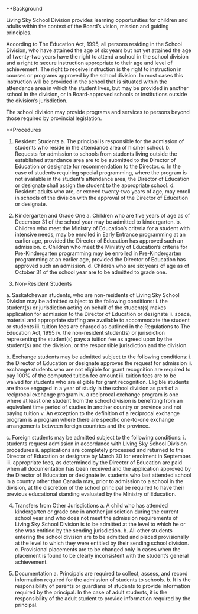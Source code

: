 **Background

Living Sky School Division provides learning opportunities for children and adults within the context of the Board’s vision, mission and guiding principles.

According to The Education Act, 1995, all persons residing in the School Division, who have attained the age of six years but not yet attained the age of twenty-two years have the right to attend a school in the school division and a right to secure instruction appropriate to their age and level of achievement. The right to receive instruction is the right to instruction in courses or programs approved by the school division. In most cases this instruction will be provided in the school that is situated within the attendance area in which the student lives, but may be provided in another school in the division, or in Board-approved schools or institutions outside the division’s jurisdiction.

The school division may provide programs and services to persons beyond those required by provincial legislation.



**Procedures

1.  Resident Students
a.	The principal is responsible for the admission of students who reside in the attendance area of his/her school.
b.	Requests for admission to schools from students living outside the established attendance area are to be submitted to the Director of Education or designate for recommendation to the Director.
c.	In the case of students requiring special programming, where the program is not available in the student’s attendance area, the Director of Education or designate shall assign the student to the appropriate school.
d.	Resident adults who are, or exceed twenty-two years of age, may enroll in schools of the division with the approval of the Director of Education or designate.

 


2. 	Kindergarten and Grade One
a.	Children who are five years of age as of December 31 of the school year may be admitted to kindergarten.
b.	Children who meet the Ministry of Education’s criteria for a student with intensive needs, may be enrolled in Early Entrance programming at an earlier age, provided the Director of Education has approved such an admission.
c.	Children who meet the Ministry of Education’s criteria for Pre-Kindergarten programming may be enrolled in Pre-Kindergarten programming at an earlier age, provided the Director of Education has approved such an admission.
d.	Children who are six years of age as of October 31 of the school year are to be admitted to grade one.


3. 	Non-Resident Students

a.	Saskatchewan students, who are non-residents of Living Sky School Division may be admitted subject to the following conditions:
i.	the student(s) or jurisdiction acting on behalf of the student(s) makes application for admission to the Director of Education or designate
ii.	space, material and appropriate staffing are available to accommodate the student or students
iii.	tuition fees are charged as outlined in the Regulations to The Education Act, 1995
iv.	the non-resident student(s) or jurisdiction representing the student(s) pays a tuition fee as agreed upon by the student(s) and the division, or the responsible jurisdiction and the division.

b.	Exchange students may be admitted subject to the following conditions:
i.	the Director of Education or designate approves the request for admission
ii.	exchange students who are not eligible for grant recognition are required to pay 100% of the computed tuition fee amount
iii.	tuition fees are to be waived for students who are eligible for grant recognition. Eligible students are those engaged in a year of study in the school division as part of a reciprocal exchange program
iv.	a reciprocal exchange program is one where at least one student from the school division is benefiting from an equivalent time period of studies in another country or province and not paying tuition
v.	An exception to the definition of a reciprocal exchange program is a program where there are specific one-to-one exchange arrangements between foreign countries and the province.
  
c.	Foreign students may be admitted subject to the following conditions:
i.	students request admission in accordance with Living Sky School Division procedures
ii.	applications are completely processed and returned to the Director of Education or designate by March 30 for enrolment in September. 
iii.	appropriate fees, as determined by the Director of Education are paid when all documentation has been received and the application approved by the Director of Education or designate
iv.	students who last attended school in a country other than Canada may, prior to admission to a school in the division, at the discretion of the school principal be required to have their previous educational standing evaluated by the Ministry of Education.


4.	Transfers from Other Jurisdictions
a.	A child who has attended kindergarten or grade one in another jurisdiction during the current school year and who does not meet the admission requirements of Living Sky School Division is to be admitted at the level to which he or she was entitled by the sending jurisdiction.
b.	All other students entering the school division are to be admitted and placed provisionally at the level to which they were entitled by their sending school division.
c.	Provisional placements are to be changed only in cases when the placement is found to be clearly inconsistent with the student’s general achievement.



5.	Documentation
a.	Principals are required to collect, assess, and record information required for the admission of students to schools.
b.	It is the responsibility of parents or guardians of students to provide information required by the principal. In the case of adult students, it is the responsibility of the adult student to provide information required by the principal.
